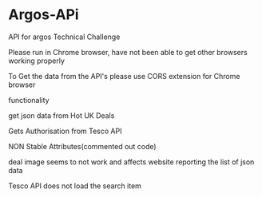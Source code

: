 # Argos-APi
API for argos Technical Challenge

Please run in Chrome browser, have not been able to get other browsers working properly

To Get the data from the API's please use CORS extension for Chrome browser

functionality

get json data from Hot UK Deals

Gets Authorisation from Tesco API

NON Stable Attributes(commented out code)

deal image seems to not work and affects website reporting the list of json data

Tesco API does not load the search item

